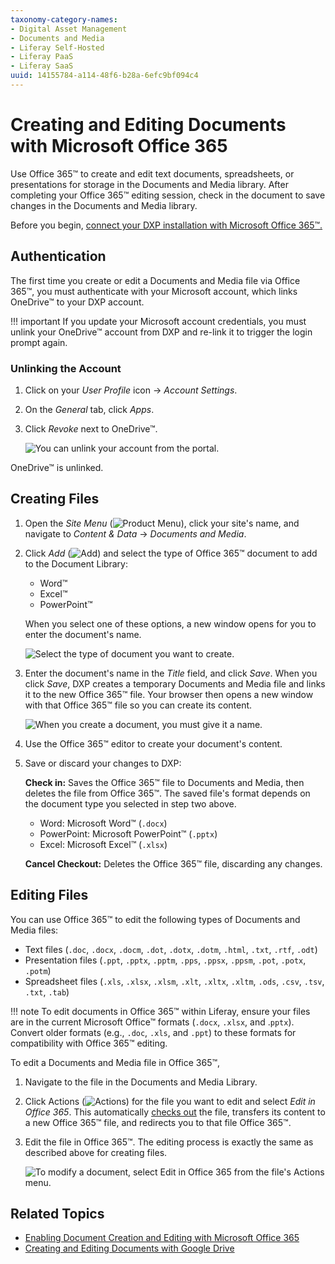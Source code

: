```yaml
---
taxonomy-category-names:
- Digital Asset Management
- Documents and Media
- Liferay Self-Hosted
- Liferay PaaS
- Liferay SaaS
uuid: 14155784-a114-48f6-b28a-6efc9bf094c4
---
```


# Creating and Editing Documents with Microsoft Office 365

Use Office 365&trade; to create and edit text documents, spreadsheets, or presentations for storage in the Documents and Media library. After completing your Office 365&trade; editing session, check in the document to save changes in the Documents and Media library.

Before you begin, [connect your DXP installation with Microsoft Office 365&trade;.](../../devops/enabling-document-creation-and-editing-with-microsoft-office-365.md)

## Authentication

The first time you create or edit a Documents and Media file via Office 365&trade;, you must authenticate with your Microsoft account, which links OneDrive&trade; to your DXP account.

!!! important
    If you update your Microsoft account credentials, you must unlink your OneDrive&trade; account from DXP and re-link it to trigger the login prompt again.

### Unlinking the Account

1. Click on your *User Profile* icon &rarr; *Account Settings*.

1. On the *General* tab, click *Apps*.

1. Click *Revoke* next to OneDrive&trade;.

   ![You can unlink your account from the portal.](./creating-and-editing-documents-with-microsoft-office-365/images/01.png)

OneDrive&trade; is unlinked.

## Creating Files

1. Open the *Site Menu* (![Product Menu](../../../../images/icon-menu.png)), click your site's name, and navigate to *Content & Data* &rarr; *Documents and Media*.

1. Click *Add* (![Add](../../../../images/icon-add.png)) and select the type of Office 365&trade; document to add to the Document Library:

   - Word&trade;
   - Excel&trade;
   - PowerPoint&trade;

   When you select one of these options, a new window opens for you to enter the document's name.

   ![Select the type of document you want to create.](./creating-and-editing-documents-with-microsoft-office-365/images/02.png)

1. Enter the document's name in the *Title* field, and click *Save*. When you click *Save*, DXP creates a temporary Documents and Media file and links it to the new Office 365&trade; file. Your browser then opens a new window with that Office 365&trade; file so you can create its content.

   ![When you create a document, you must give it a name.](./creating-and-editing-documents-with-microsoft-office-365/images/03.png)

1. Use the Office 365&trade; editor to create your document's content.

1. Save or discard your changes to DXP:

   **Check in:** Saves the Office 365&trade; file to Documents and Media, then deletes the file from Office 365&trade;. The saved file's format depends on the document type you selected in step two above.

   - Word: Microsoft Word&trade; (`.docx`)
   - PowerPoint: Microsoft PowerPoint&trade; (`.pptx`)
   - Excel: Microsoft Excel&trade; (`.xlsx`)

   **Cancel Checkout:** Deletes the Office 365&trade; file, discarding any changes.

## Editing Files

You can use Office 365&trade; to edit the following types of Documents and Media files:

- Text files (`.doc`, `.docx`, `.docm`, `.dot`, `.dotx`, `.dotm`, `.html`, `.txt`, `.rtf`, `.odt`)
- Presentation files (`.ppt`, `.pptx`, `.pptm`, `.pps`, `.ppsx`, `.ppsm`, `.pot`, `.potx`, `.potm`)
- Spreadsheet files (`.xls`, `.xlsx`, `.xlsm`, `.xlt`, `.xltx`, `.xltm`, `.ods`, `.csv`, `.tsv`, `.txt`, `.tab`)

!!! note
    To edit documents in Office 365&trade; within Liferay, ensure your files are in the current Microsoft Office&trade; formats (`.docx`, `.xlsx`, and .`pptx`). Convert older formats (e.g., `.doc`, `.xls`, and `.ppt`) to these formats for compatibility with Office 365&trade; editing.

To edit a Documents and Media file in Office 365&trade;,

1. Navigate to the file in the Documents and Media Library.

1. Click Actions (![Actions](../../../../images/icon-actions.png)) for the file you want to edit and select *Edit in Office 365*. This automatically [checks out](../../publishing-and-sharing/managing-document-access/managing-document-changes-with-checkout.md) the file, transfers its content to a new Office 365&trade; file, and redirects you to that file Office 365&trade;.

1. Edit the file in Office 365&trade;. The editing process is exactly the same as described above for creating files.

   ![To modify a document, select Edit in Office 365 from the file's Actions menu.](./creating-and-editing-documents-with-microsoft-office-365/images/04.png)

## Related Topics

- [Enabling Document Creation and Editing with Microsoft Office 365](../../devops/enabling-document-creation-and-editing-with-microsoft-office-365.md)
- [Creating and Editing Documents with Google Drive](./creating-and-editing-documents-with-google-drive.md)
